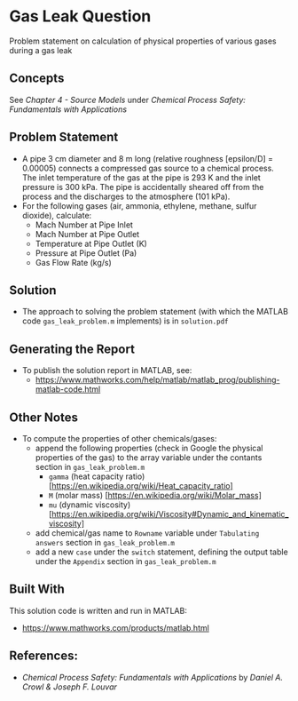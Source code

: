# Gas Leak Question
Problem statement on calculation of physical properties of various gases during a gas leak 

## Concepts
See <i>Chapter 4 - Source Models</i> under <i>Chemical Process Safety: Fundamentals with Applications</i>

## Problem Statement
* A pipe 3 cm diameter and 8 m long (relative roughness [epsilon/D] = 0.00005) connects a compressed gas source to a chemical process. The inlet temperature of the gas at the pipe is 293 K and the inlet pressure is 300 kPa. The pipe is accidentally sheared off from the process and the discharges to the atmosphere (101 kPa).
* For the following gases (air, ammonia, ethylene, methane, sulfur dioxide), calculate:
	* Mach Number at Pipe Inlet
	* Mach Number at Pipe Outlet
	* Temperature at Pipe Outlet (K)
	* Pressure at Pipe Outlet (Pa)
	* Gas Flow Rate (kg/s)

## Solution
* The approach to solving the problem statement (with which the MATLAB code `gas_leak_problem.m` implements) is in `solution.pdf`

## Generating the Report
* To publish the solution report in MATLAB, see:
	* https://www.mathworks.com/help/matlab/matlab_prog/publishing-matlab-code.html

## Other Notes
* To compute the properties of other chemicals/gases:
	* append the following properties (check in Google the physical properties of the gas) to the array variable under the contants section in `gas_leak_problem.m`
		* `gamma` (heat capacity ratio) [https://en.wikipedia.org/wiki/Heat_capacity_ratio]
		* `M` (molar mass) [https://en.wikipedia.org/wiki/Molar_mass]
		* `mu` (dynamic viscosity) [https://en.wikipedia.org/wiki/Viscosity#Dynamic_and_kinematic_viscosity]
	* add chemical/gas name to `Rowname` variable under `Tabulating answers` section in `gas_leak_problem.m`
	* add a new `case` under the `switch` statement, defining the output table under the `Appendix` section in `gas_leak_problem.m`

## Built With
This solution code is written and run in MATLAB: 
* https://www.mathworks.com/products/matlab.html

## References:
* <i>Chemical Process Safety: Fundamentals with Applications</i> by <i>Daniel A. Crowl & Joseph F. Louvar</i>
